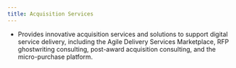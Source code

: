 ```yaml
---
title: Acquisition Services 
---
```


- Provides innovative acquisition services and solutions to support digital service delivery, including the Agile Delivery Services Marketplace, RFP ghostwriting consulting, post-award acquisition consulting, and the micro-purchase platform.

